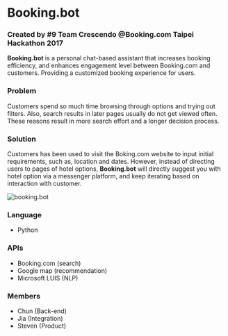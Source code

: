 # Booking.bot
### Created by #9 Team Crescendo @Booking.com Taipei Hackathon 2017

**Booking.bot** is a personal chat-based assistant that increases booking efficiency, and enhances engagement level between Booking.com and customers. Providing a customized booking experience for users.

### Problem

Customers spend so much time browsing through options and trying out filters. Also, search results in later pages usually do not get viewed often. These reasons result in more search effort and a longer decision process.

### Solution

Customers has been used to visit the Boking.com website to input initial requirements, such as, location and dates. However, instead of directing users to pages of hotel options, **Booking.bot** will directly suggest you with hotel option via a messenger platform, and keep iterating based on interaction with customer. 

![booking.bot](http://ww1.sinaimg.cn/large/9fd75d66gy1fdjuflskx2j20af0ijwgh)

###  Language

* Python 

### APIs

* Booking.com (search)
* Google map (recommendation)
* Microsoft LUIS (NLP)

### Members
* Chun (Back-end)
* Jia (Integration)
* Steven (Product)
